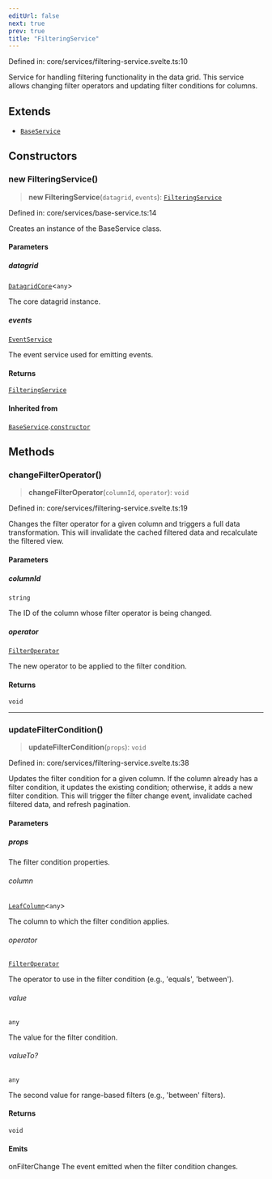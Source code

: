 ```yaml
---
editUrl: false
next: true
prev: true
title: "FilteringService"
---
```


Defined in: core/services/filtering-service.svelte.ts:10

Service for handling filtering functionality in the data grid.
This service allows changing filter operators and updating filter conditions for columns.

## Extends

- [`BaseService`](/api/classes/baseservice/)

## Constructors

### new FilteringService()

> **new FilteringService**(`datagrid`, `events`): [`FilteringService`](/api/classes/filteringservice/)

Defined in: core/services/base-service.ts:14

Creates an instance of the BaseService class.

#### Parameters

##### datagrid

[`DatagridCore`](/api/classes/datagridcore/)\<`any`\>

The core datagrid instance.

##### events

[`EventService`](/api/classes/eventservice/)

The event service used for emitting events.

#### Returns

[`FilteringService`](/api/classes/filteringservice/)

#### Inherited from

[`BaseService`](/api/classes/baseservice/).[`constructor`](/api/classes/baseservice/#constructors)

## Methods

### changeFilterOperator()

> **changeFilterOperator**(`columnId`, `operator`): `void`

Defined in: core/services/filtering-service.svelte.ts:19

Changes the filter operator for a given column and triggers a full data transformation.
This will invalidate the cached filtered data and recalculate the filtered view.

#### Parameters

##### columnId

`string`

The ID of the column whose filter operator is being changed.

##### operator

[`FilterOperator`](/api/type-aliases/filteroperator/)

The new operator to be applied to the filter condition.

#### Returns

`void`

***

### updateFilterCondition()

> **updateFilterCondition**(`props`): `void`

Defined in: core/services/filtering-service.svelte.ts:38

Updates the filter condition for a given column. If the column already has a filter condition,
it updates the existing condition; otherwise, it adds a new filter condition.
This will trigger the filter change event, invalidate cached filtered data, and refresh pagination.

#### Parameters

##### props

The filter condition properties.

###### column

[`LeafColumn`](/api/type-aliases/leafcolumn/)\<`any`\>

The column to which the filter condition applies.

###### operator

[`FilterOperator`](/api/type-aliases/filteroperator/)

The operator to use in the filter condition (e.g., 'equals', 'between').

###### value

`any`

The value for the filter condition.

###### valueTo?

`any`

The second value for range-based filters (e.g., 'between' filters).

#### Returns

`void`

#### Emits

onFilterChange The event emitted when the filter condition changes.
